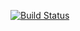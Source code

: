 [![Build Status](https://travis-ci.com/nwabisadlokweni/bootcamp-terminal-tests.svg?branch=master)](https://travis-ci.com/nwabisadlokweni/bootcamp-terminal-tests)